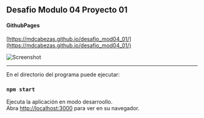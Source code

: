 ## Desafio Modulo 04 Proyecto 01


#### GithubPages

[https://mdcabezas.github.io/desafio_mod04_01/](https://mdcabezas.github.io/desafio_mod04_01/)

![Screenshot](./assets/img/screenshot.jpg)

***

En el directorio del programa puede ejecutar:

### `npm start`

Ejecuta la aplicación en modo desarroollo.\
Abra [http://localhost:3000](http://localhost:3000) para ver en su navegador.
